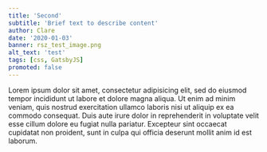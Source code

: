 ```yaml
---
title: 'Second'
subtitle: 'Brief text to describe content'
author: Clare
date: '2020-01-03'
banner: rsz_test_image.png
alt_text: 'test'
tags: [css, GatsbyJS]
promoted: false
---
```


Lorem ipsum dolor sit amet, consectetur adipisicing elit, sed do eiusmod tempor incididunt ut labore et dolore magna aliqua. Ut enim ad minim veniam, quis nostrud exercitation ullamco laboris nisi ut aliquip ex ea commodo consequat. Duis aute irure dolor in reprehenderit in voluptate velit esse cillum dolore eu fugiat nulla pariatur. Excepteur sint occaecat cupidatat non proident, sunt in culpa qui officia deserunt mollit anim id est laborum.
